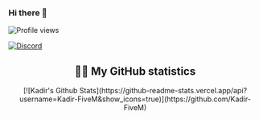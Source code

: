 ### Hi there 👋
![Profile views](https://gpvc.arturio.dev/Kadir-FiveM)  

<p>
    <a href="https://discord.com/users/309410099217039371"><img alt="Discord" src="https://img.shields.io/badge/Discord-Kadir-blue?style=flat-square&logo=discord"></a> <br>
</p>
<h2 align='center'> ✍🏼 My GitHub statistics</h2>
<div align='center'>
    [![Kadir's Github Stats](https://github-readme-stats.vercel.app/api?username=Kadir-FiveM&show_icons=true)](https://github.com/Kadir-FiveM)
